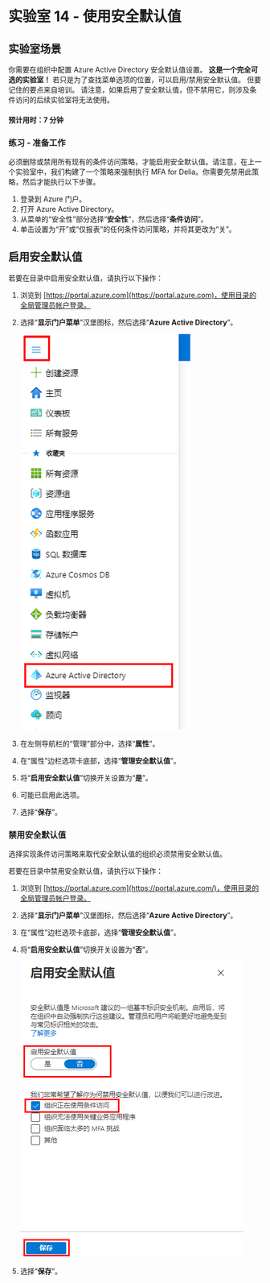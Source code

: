 ﻿---
lab:
    title: '14 - 启用 Azure AD 多重身份验证'
    learning path: '02'
    module: '模块 03 - 计划、实现和管理条件访问'
---

# 实验室 14 - 使用安全默认值

## 实验室场景

你需要在组织中配置 Azure Active Directory 安全默认值设置。
    **这是一个完全可选的实验室！**  若只是为了查找菜单选项的位置，可以启用/禁用安全默认值。  但要记住的要点来自培训。  请注意，如果启用了安全默认值，但不禁用它，则涉及条件访问的后续实验室将无法使用。

#### 预计用时：7 分钟

### 练习 - 准备工作

必须删除或禁用所有现有的条件访问策略，才能启用安全默认值。请注意，在上一个实验室中，我们构建了一个策略来强制执行 MFA for Delia。你需要先禁用此策略，然后才能执行以下步骤。

1. 登录到 Azure 门户。
2. 打开 Azure Active Directory。
3. 从菜单的“安全性”部分选择“**安全性**”，然后选择“**条件访问**”。
4. 单击设置为“开”或“仅报表”的任何条件访问策略，并将其更改为“关”。



## 启用安全默认值

若要在目录中启用安全默认值，请执行以下操作：

1. 浏览到 [https://portal.azure.com](https://portal.azure.com)，使用目录的全局管理员帐户登录。

1. 选择“**显示门户菜单**”汉堡图标，然后选择“**Azure Active Directory**”。

    ![Azure 门户菜单，其中选择了“Azure Active Directory”](./media/azure-portal-menu-aad.png)

1. 在左侧导航栏的“管理”部分中，选择“**属性**”。

1. 在“属性”边栏选项卡底部，选择“**管理安全默认值**”。

1. 将“**启用安全默认值**”切换开关设置为“**是**”。

1. 可能已启用此选项。

1. 选择“**保存**”。

### 禁用安全默认值

选择实现条件访问策略来取代安全默认值的组织必须禁用安全默认值。

若要在目录中禁用安全默认值，请执行以下操作：

1. 浏览到 [https://portal.azure.com](https://portal.azure.com/)，使用目录的全局管理员帐户登录。

1. 选择“**显示门户菜单**”汉堡图标，然后选择“**Azure Active Directory**”。

1. 在“属性”边栏选项卡底部，选择“**管理安全默认值**”。

1. 将“**启用安全默认值**”切换开关设置为“**否**”。

    ![显示“安全默认值”处于禁用状态，并且已选择所需禁用原因的屏幕图像。在本例中，组织使用条件访问。](./media/security-defaults-disable-before-conditional-access.png)

1. 选择“**保存**”。
